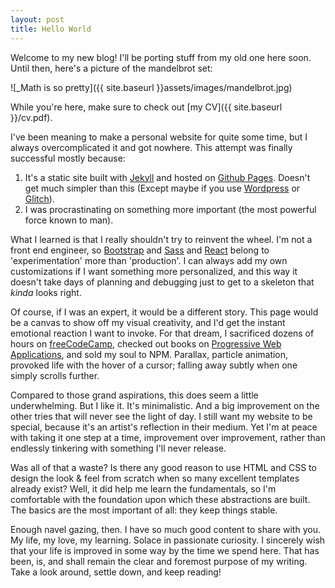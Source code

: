 ```yaml
---
layout: post
title: Hello World
---
```


Welcome to my new blog! I'll be porting stuff from my old one here soon. Until then, here's a picture of the mandelbrot set:

![_Math is so pretty]({{ site.baseurl }}assets/images/mandelbrot.jpg)

While you're here, make sure to check out [my CV]({{ site.baseurl }}/cv.pdf). 

I've been meaning to make a personal website for quite some time, but I always overcomplicated it and got nowhere. This attempt was finally successful mostly because:

1. It's a static site built with [Jekyll](https://jekyllrb.com/) and hosted on [Github Pages](https://pages.github.com/). Doesn't get much simpler than this (Except maybe if you use [Wordpress](https://wordpress.com) or [Glitch](https://glitch.com)).
2. I was procrastinating on something more important (the most powerful force known to man).

What I learned is that I really shouldn't try to reinvent the wheel. I'm not a front end engineer, so [Bootstrap](https://getbootstrap.com/) and [Sass](https://sass-lang.com/) and [React](https://reactjs.org/) belong to 'experimentation' more than 'production'. I can always add my own customizations if I want something more personalized, and this way it doesn't take days of planning and debugging just to get to a skeleton that _kinda_ looks right. 

Of course, if I was an expert, it would be a different story. This page would be a canvas to show off my visual creativity, and I'd get the instant emotional reaction I want to invoke. For that dream, I sacrificed dozens of hours on [freeCodeCamp](https://www.freecodecamp.org/learn), checked out books on [Progressive Web Applications](https://amzn.to/2ohE6OT), and sold my soul to NPM. Parallax, particle animation, provoked life with the hover of a cursor; falling away subtly when one simply scrolls further.

Compared to those grand aspirations, this does seem a little underwhelming. But I like it. It's minimalistic. And a big improvement on the other tries that will never see the light of day. I still want my website to be special, because it's an artist's reflection in their medium. Yet I'm at peace with taking it one step at a time, improvement over improvement, rather than endlessly tinkering with something I'll never release. 

Was all of that a waste? Is there any good reason to use HTML and CSS to design the look & feel from scratch when so many excellent templates already exist? Well, it did help me learn the fundamentals, so I'm comfortable with the foundation upon which these abstractions are built. The basics are the most important of all: they keep things stable.

Enough navel gazing, then. I have so much good content to share with you. My life, my love, my learning. Solace in passionate curiosity. I sincerely wish that your life is improved in some way by the time we spend here. That has been, is, and shall remain the clear and foremost purpose of my writing. Take a look around, settle down, and keep reading!
